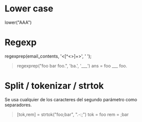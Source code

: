# Lower case
lower("AAA")


# Regexp
regexprep(email_contents, '<[^<>]+>', ' ');

> regexprep("foo bar foo.", 'ba.', '___')
ans = foo ___ foo.



# Split / tokenizar / strtok
Se usa cualquier de los caracteres del segundo parámetro como separadores.
> [tok,rem] = strtok("foo;bar", ".-:;")
tok = foo
rem = ;bar



